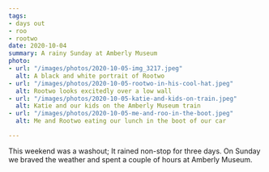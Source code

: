 ```yaml
---
tags:
- days out
- roo
- rootwo
date: 2020-10-04
summary: A rainy Sunday at Amberly Museum
photo:
- url: "/images/photos/2020-10-05-img_3217.jpeg"
  alt: A black and white portrait of Rootwo
- url: "/images/photos/2020-10-05-rootwo-in-his-cool-hat.jpeg"
  alt: Rootwo looks excitedly over a low wall
- url: "/images/photos/2020-10-05-katie-and-kids-on-train.jpeg"
  alt: Katie and our kids on the Amberly Museum train
- url: "/images/photos/2020-10-05-me-and-roo-in-the-boot.jpeg"
  alt: Me and Rootwo eating our lunch in the boot of our car

---
```

This weekend was a washout; It rained non-stop for three days. On Sunday we braved the weather and spent a couple of hours at Amberly Museum. 
